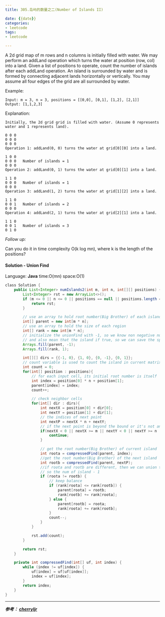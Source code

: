 ```yaml
---
title: 305.岛屿的数量之二(Number of Islands II)

date: {{date}}
categories:
- leetcode
tags:
- leetcode

---
```

A 2d grid map of m rows and n columns is initially filled with water. We may perform an addLand operation which turns the water at position (row, col) into a land. Given a list of positions to operate, count the number of islands after each addLand operation. An island is surrounded by water and is formed by connecting adjacent lands horizontally or vertically. You may assume all four edges of the grid are all surrounded by water.

Example:
```
Input: m = 3, n = 3, positions = [[0,0], [0,1], [1,2], [2,1]]
Output: [1,1,2,3]
```
Explanation:
```
Initially, the 2d grid grid is filled with water. (Assume 0 represents water and 1 represents land).

0 0 0
0 0 0
0 0 0
Operation 1: addLand(0, 0) turns the water at grid[0][0] into a land.

1 0 0
0 0 0   Number of islands = 1
0 0 0
Operation 2: addLand(0, 1) turns the water at grid[0][1] into a land.

1 1 0
0 0 0   Number of islands = 1
0 0 0
Operation 3: addLand(1, 2) turns the water at grid[1][2] into a land.

1 1 0
0 0 1   Number of islands = 2
0 0 0
Operation 4: addLand(2, 1) turns the water at grid[2][1] into a land.

1 1 0
0 0 1   Number of islands = 3
0 1 0
```

*Follow up:*

Can you do it in time complexity O(k log mn), where k is the length of the positions?

#### Solution - Union Find

Language: **Java**
time:O(mn) space:O(1)
```java
​class Solution {
    public List<Integer> numIslands2(int m, int n, int[][] positions) {
        List<Integer> rst = new ArrayList<>();
        if (m <= 0 || n <= 0 || positions == null || positions.length == 0) {
            return rst;
        }

        // use an array to hold root number(Big Brother) of each island
        int[] parent = new int[m * n];
        // use an array to hold the size of each region
        int[] rank = new int[m * n];
        // initialize the unionFind with -1, so we know non negative number is a root number
        // and also mean that the island if true, so we can save the space of isIsland array
        Arrays.fill(parent, -1);
        Arrays.fill(rank, 1);

        int[][] dirs = {{-1, 0}, {1, 0}, {0, -1}, {0, 1}};
        // count variable is used to count the island in current matrix.
        int count = 0;
        for(int[] position : positions){
            // for each input cell, its initial root number is itself
            int index = position[0] * n + position[1];
            parent[index] = index;
            count++;

            // check neighbor cells
            for(int[] dir : dirs){
                int nextX = position[0] + dir[0];
                int nextY = position[1] + dir[1];
                // the indices of next point
                int nextP = nextX * n + nextY;
                // if the next point is beyond the bound or it's not an island, ignore it.
                if(nextX < 0 || nextX >= m || nextY < 0 || nextY >= n || parent[nextP] == -1){
                    continue;
                }

                // get the root number(Big Brother) of current island
                int roota = compressedFind(parent, index);
                //get the root number(Big Brother) of the next island
                int rootb = compressedFind(parent, nextP);
                //if roota and rootb are different, then we can union two isolated island together,
                // so the num of island - 1
                if (roota != rootb) {
                    // keep balance
                    if (rank[roota] <= rank[rootb]) {
                        parent[roota] = rootb;
                        rank[rootb] += rank[roota];
                    } else {
                        parent[rootb] = roota;
                        rank[roota] += rank[rootb];
                    }
                    count--;
                }
            }

            rst.add(count);
        }

        return rst;
    }

    private int compressedFind(int[] uf, int index) {
        while (index != uf[index]) {
            uf[index] = uf[uf[index]];
            index = uf[index];
        }
        return index;
    }
}
```

---
***参考：
[cherryljr](https://github.com/cherryljr/LeetCode/blob/master/Number%20of%20Islands%20II.java)***
